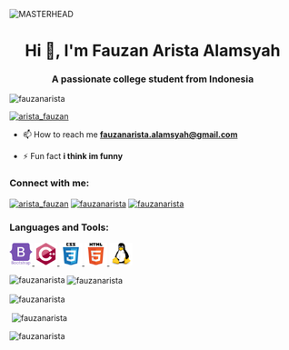 ![MASTERHEAD](https://thumbs.gfycat.com/BetterHandmadeGull-size_restricted.gif)
<h1 align="center">Hi 👋, I'm Fauzan Arista Alamsyah</h1>
<h3 align="center">A passionate college student from Indonesia</h3>

<p align="left"> <img src="https://komarev.com/ghpvc/?username=fauzanarista&label=Profile%20views&color=0e75b6&style=flat" alt="fauzanarista" /> </p>

<p align="left"> <a href="https://twitter.com/arista_fauzan" target="blank"><img src="https://img.shields.io/twitter/follow/arista_fauzan?logo=twitter&style=for-the-badge" alt="arista_fauzan" /></a> </p>

- 📫 How to reach me **fauzanarista.alamsyah@gmail.com**

- ⚡ Fun fact **i think im funny**

<h3 align="left">Connect with me:</h3>
<p align="left">
<a href="https://twitter.com/arista_fauzan" target="blank"><img align="center" src="https://raw.githubusercontent.com/rahuldkjain/github-profile-readme-generator/master/src/images/icons/Social/twitter.svg" alt="arista_fauzan" height="30" width="40" /></a>
<a href="https://fb.com/fauzanarista" target="blank"><img align="center" src="https://raw.githubusercontent.com/rahuldkjain/github-profile-readme-generator/master/src/images/icons/Social/facebook.svg" alt="fauzanarista" height="30" width="40" /></a>
<a href="https://instagram.com/fauzanarista" target="blank"><img align="center" src="https://raw.githubusercontent.com/rahuldkjain/github-profile-readme-generator/master/src/images/icons/Social/instagram.svg" alt="fauzanarista" height="30" width="40" /></a>
</p>

<h3 align="left">Languages and Tools:</h3>
<p align="left"> <a href="https://getbootstrap.com" target="_blank" rel="noreferrer"> <img src="https://raw.githubusercontent.com/devicons/devicon/master/icons/bootstrap/bootstrap-plain-wordmark.svg" alt="bootstrap" width="40" height="40"/> </a> <a href="https://www.w3schools.com/cpp/" target="_blank" rel="noreferrer"> <img src="https://raw.githubusercontent.com/devicons/devicon/master/icons/cplusplus/cplusplus-original.svg" alt="cplusplus" width="40" height="40"/> </a> <a href="https://www.w3schools.com/css/" target="_blank" rel="noreferrer"> <img src="https://raw.githubusercontent.com/devicons/devicon/master/icons/css3/css3-original-wordmark.svg" alt="css3" width="40" height="40"/> </a> <a href="https://www.w3.org/html/" target="_blank" rel="noreferrer"> <img src="https://raw.githubusercontent.com/devicons/devicon/master/icons/html5/html5-original-wordmark.svg" alt="html5" width="40" height="40"/> </a> <a href="https://www.linux.org/" target="_blank" rel="noreferrer"> <img src="https://raw.githubusercontent.com/devicons/devicon/master/icons/linux/linux-original.svg" alt="linux" width="40" height="40"/> </a> </p>

<p><img align="left" src="https://github-readme-stats.vercel.app/api/top-langs?username=fauzanarista&show_icons=true&locale=en&layout=compact" alt="fauzanarista" /></p>

<p>&nbsp;<img align="center" src="https://github-readme-stats.vercel.app/api?username=fauzanarista&show_icons=true&locale=en" alt="fauzanarista" /></p>

<p><img align="center" src="https://github-readme-streak-stats.herokuapp.com/?user=fauzanarista&" alt="fauzanarista" /></p>

<p>&nbsp;<img align="center" src="https://github-readme-stats.vercel.app/api?username=fauzanarista&show_icons=true&locale=en" alt="fauzanarista" /></p>

<p><img align="center" src="https://github-readme-streak-stats.herokuapp.com/?user=fauzanarista&" alt="fauzanarista" /></p>
